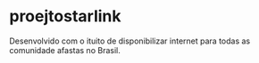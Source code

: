 # proejtostarlink

Desenvolvido com o ituito de disponibilizar internet para todas as comunidade afastas no Brasil.
